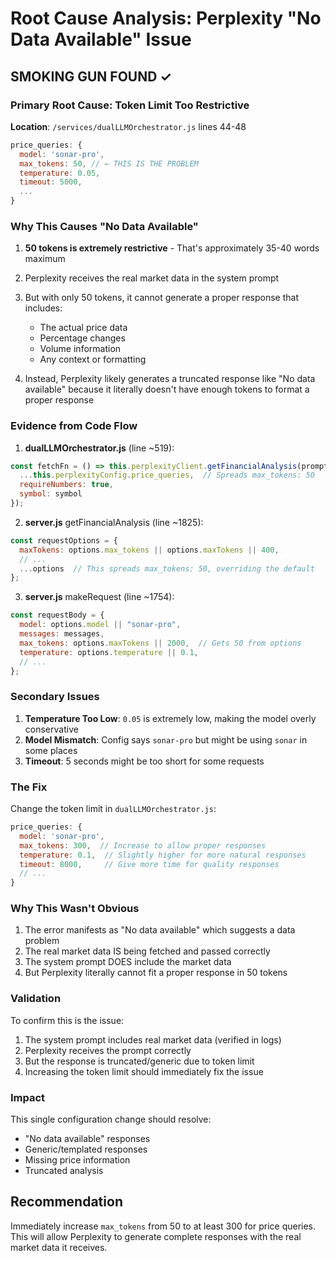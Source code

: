 # Root Cause Analysis: Perplexity "No Data Available" Issue

## SMOKING GUN FOUND ✓

### Primary Root Cause: Token Limit Too Restrictive

**Location**: `/services/dualLLMOrchestrator.js` lines 44-48

```javascript
price_queries: {
  model: 'sonar-pro',
  max_tokens: 50, // ← THIS IS THE PROBLEM
  temperature: 0.05,
  timeout: 5000,
  ...
}
```

### Why This Causes "No Data Available"

1. **50 tokens is extremely restrictive** - That's approximately 35-40 words maximum
2. Perplexity receives the real market data in the system prompt
3. But with only 50 tokens, it cannot generate a proper response that includes:
   - The actual price data
   - Percentage changes
   - Volume information
   - Any context or formatting

4. Instead, Perplexity likely generates a truncated response like "No data available" because it literally doesn't have enough tokens to format a proper response

### Evidence from Code Flow

1. **dualLLMOrchestrator.js** (line ~519):
```javascript
const fetchFn = () => this.perplexityClient.getFinancialAnalysis(prompt, {
  ...this.perplexityConfig.price_queries,  // Spreads max_tokens: 50
  requireNumbers: true,
  symbol: symbol
});
```

2. **server.js** getFinancialAnalysis (line ~1825):
```javascript
const requestOptions = {
  maxTokens: options.max_tokens || options.maxTokens || 400,
  // ...
  ...options  // This spreads max_tokens: 50, overriding the default
};
```

3. **server.js** makeRequest (line ~1754):
```javascript
const requestBody = {
  model: options.model || "sonar-pro",
  messages: messages,
  max_tokens: options.maxTokens || 2000,  // Gets 50 from options
  temperature: options.temperature || 0.1,
  // ...
};
```

### Secondary Issues

1. **Temperature Too Low**: `0.05` is extremely low, making the model overly conservative
2. **Model Mismatch**: Config says `sonar-pro` but might be using `sonar` in some places
3. **Timeout**: 5 seconds might be too short for some requests

### The Fix

Change the token limit in `dualLLMOrchestrator.js`:

```javascript
price_queries: {
  model: 'sonar-pro',
  max_tokens: 300,  // Increase to allow proper responses
  temperature: 0.1,  // Slightly higher for more natural responses
  timeout: 8000,     // Give more time for quality responses
  // ...
}
```

### Why This Wasn't Obvious

1. The error manifests as "No data available" which suggests a data problem
2. The real market data IS being fetched and passed correctly
3. The system prompt DOES include the market data
4. But Perplexity literally cannot fit a proper response in 50 tokens

### Validation

To confirm this is the issue:
1. The system prompt includes real market data (verified in logs)
2. Perplexity receives the prompt correctly
3. But the response is truncated/generic due to token limit
4. Increasing the token limit should immediately fix the issue

### Impact

This single configuration change should resolve:
- "No data available" responses
- Generic/templated responses
- Missing price information
- Truncated analysis

## Recommendation

Immediately increase `max_tokens` from 50 to at least 300 for price queries. This will allow Perplexity to generate complete responses with the real market data it receives.